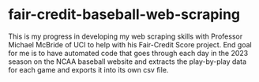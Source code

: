 # fair-credit-baseball-web-scraping

This is my progress in developing my web scraping skills with Professor Michael McBride of UCI to help with his Fair-Credit Score project. End goal for me is to have automated code that goes through each day in the 2023 season on the NCAA baseball website and extracts the play-by-play data for each game and exports it into its own csv file. 
